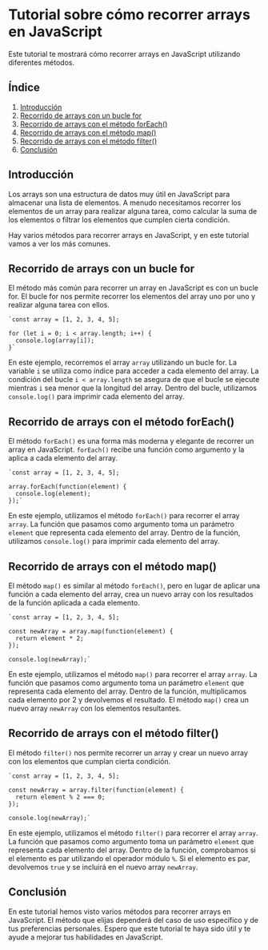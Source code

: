 
# Tutorial sobre cómo recorrer arrays en JavaScript

Este tutorial te mostrará cómo recorrer arrays en JavaScript utilizando diferentes métodos.

## Índice

1.  [Introducción](https://chat.openai.com/chat#introducci%C3%B3n)
2.  [Recorrido de arrays con un bucle for](https://chat.openai.com/chat#recorrido-de-arrays-con-un-bucle-for)
3.  [Recorrido de arrays con el método forEach()](https://chat.openai.com/chat#recorrido-de-arrays-con-el-m%C3%A9todo-foreach)
4.  [Recorrido de arrays con el método map()](https://chat.openai.com/chat#recorrido-de-arrays-con-el-m%C3%A9todo-map)
5.  [Recorrido de arrays con el método filter()](https://chat.openai.com/chat#recorrido-de-arrays-con-el-m%C3%A9todo-filter)
6.  [Conclusión](https://chat.openai.com/chat#conclusi%C3%B3n)

## Introducción

Los arrays son una estructura de datos muy útil en JavaScript para almacenar una lista de elementos. A menudo necesitamos recorrer los elementos de un array para realizar alguna tarea, como calcular la suma de los elementos o filtrar los elementos que cumplen cierta condición.

Hay varios métodos para recorrer arrays en JavaScript, y en este tutorial vamos a ver los más comunes.

## Recorrido de arrays con un bucle for

El método más común para recorrer un array en JavaScript es con un bucle for. El bucle for nos permite recorrer los elementos del array uno por uno y realizar alguna tarea con ellos.



    `const array = [1, 2, 3, 4, 5];
    
    for (let i = 0; i < array.length; i++) {
      console.log(array[i]);
    }` 

En este ejemplo, recorremos el array `array` utilizando un bucle for. La variable `i` se utiliza como índice para acceder a cada elemento del array. La condición del bucle `i < array.length` se asegura de que el bucle se ejecute mientras `i` sea menor que la longitud del array. Dentro del bucle, utilizamos `console.log()` para imprimir cada elemento del array.

## Recorrido de arrays con el método forEach()

El método `forEach()` es una forma más moderna y elegante de recorrer un array en JavaScript. `forEach()` recibe una función como argumento y la aplica a cada elemento del array.



    `const array = [1, 2, 3, 4, 5];
    
    array.forEach(function(element) {
      console.log(element);
    });` 

En este ejemplo, utilizamos el método `forEach()` para recorrer el array `array`. La función que pasamos como argumento toma un parámetro `element` que representa cada elemento del array. Dentro de la función, utilizamos `console.log()` para imprimir cada elemento del array.

## Recorrido de arrays con el método map()

El método `map()` es similar al método `forEach()`, pero en lugar de aplicar una función a cada elemento del array, crea un nuevo array con los resultados de la función aplicada a cada elemento.



    `const array = [1, 2, 3, 4, 5];
    
    const newArray = array.map(function(element) {
      return element * 2;
    });
    
    console.log(newArray);` 

En este ejemplo, utilizamos el método `map()` para recorrer el array `array`. La función que pasamos como argumento toma un parámetro `element` que representa cada elemento del array. Dentro de la función, multiplicamos cada elemento por 2 y devolvemos el resultado. El método `map()` crea un nuevo array `newArray` con los elementos resultantes.

## Recorrido de arrays con el método filter()

El método `filter()` nos permite recorrer un array y crear un nuevo array con los elementos que cumplan cierta condición.



    `const array = [1, 2, 3, 4, 5];
    
    const newArray = array.filter(function(element) {
      return element % 2 === 0;
    });
    
    console.log(newArray);` 

En este ejemplo, utilizamos el método `filter()` para recorrer el array `array`. La función que pasamos como argumento toma un parámetro `element` que representa cada elemento del array. Dentro de la función, comprobamos si el elemento es par utilizando el operador módulo `%`. Si el elemento es par, devolvemos `true` y se incluirá en el nuevo array `newArray`.

## Conclusión

En este tutorial hemos visto varios métodos para recorrer arrays en JavaScript. El método que elijas dependerá del caso de uso específico y de tus preferencias personales. Espero que este tutorial te haya sido útil y te ayude a mejorar tus habilidades en JavaScript.
